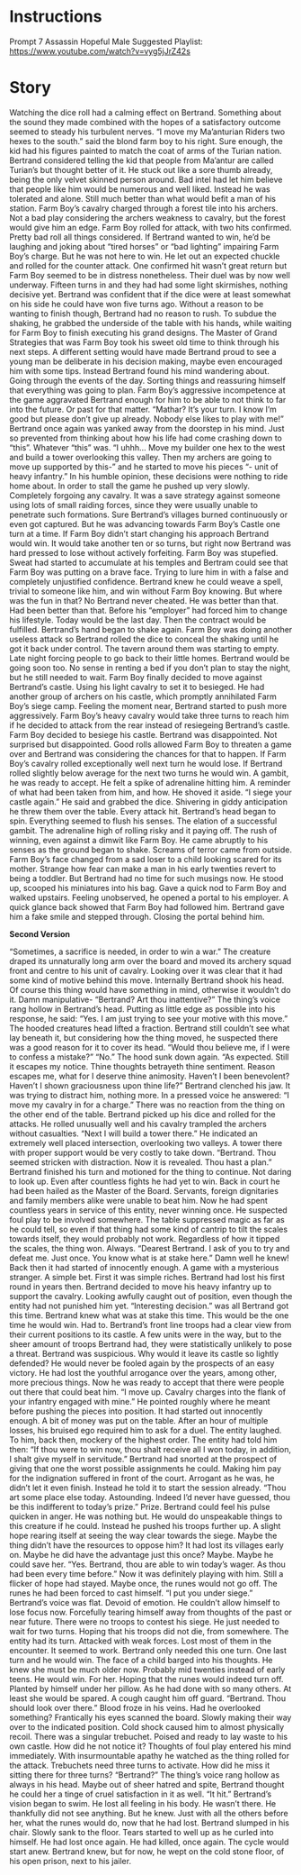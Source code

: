 # Instructions

Prompt 7
Assassin
Hopeful
Male
Suggested Playlist: https://www.youtube.com/watch?v=vyg5jJrZ42s

  

# Story


Watching the dice roll had a calming effect on Bertrand. Something about the sound they made combined with the hopes of a satisfactory outcome seemed to steady his turbulent nerves. “I move my Ma’anturian Riders two hexes to the south.” said the blond farm boy to his right. Sure enough, the kid had his figures painted to match the coat of arms of the Turian nation. Bertrand considered telling the kid that people from Ma’antur are called Turian’s but thought better of it. He stuck out like a sore thumb already, being the only velvet skinned person around. Bad intel had let him believe that people like him would be numerous and well liked. Instead he was tolerated and alone. Still much better than what would befit a man of his station. Farm Boy’s cavalry charged through a forest tile into his archers. Not a bad play considering the archers weakness to cavalry, but the forest would give him an edge. Farm Boy rolled for attack, with two hits confirmed. Pretty bad roll all things considered. If Bertrand wanted to win, he’d be laughing and joking about “tired horses” or “bad lighting” impairing Farm Boy’s charge. But he was not here to win. He let out an expected chuckle and rolled for the counter attack. One confirmed hit wasn’t great return but Farm Boy seemed to be in distress nonetheless. Their duel was by now well underway. Fifteen turns in and they had had some light skirmishes, nothing decisive yet. Bertrand was confident that if the dice were at least somewhat on his side he could have won five turns ago. Without a reason to be wanting to finish though, Bertrand had no reason to rush. To subdue the shaking, he grabbed the underside of the table with his hands, while waiting for Farm Boy to finish executing his grand designs. The Master of Grand Strategies that was Farm Boy took his sweet old time to think through his next steps. A different setting would have made Bertrand proud to see a young man be deliberate in his decision making, maybe even encouraged him with some tips. Instead Bertrand found his mind wandering about. Going through the events of the day. Sorting things and reassuring himself that everything was going to plan. Farm Boy’s aggressive incompetence at the game aggravated Bertrand enough for him to be able to not think to far into the future. Or past for that matter. “Mathar? It’s your turn. I know I’m good but please don’t give up already. Nobody else likes to play with me!” Bertrand once again was yanked away from the doorstep in his mind. Just so prevented from thinking about how his life had come crashing down to “this”. Whatever “this” was. “I uhhh… Move my builder one hex to the west and build a tower overlooking this valley. Then my archers are going to move up supported by this-” and he started to move his pieces “- unit of heavy infantry.” In his humble opinion, these decisions were nothing to ride home about. In order to stall the game he pushed up very slowly. Completely forgoing any cavalry. It was a save strategy against someone using lots of small raiding forces, since they were usually unable to penetrate such formations. Sure Bertrand’s villages burned continuously or even got captured. But he was advancing towards Farm Boy’s Castle one turn at a time. If Farm Boy didn’t start changing his approach Bertrand would win. It would take another ten or so turns, but right now Bertrand was hard pressed to lose without actively forfeiting. Farm Boy was stupefied. Sweat had started to accumulate at his temples and Bertram could see that Farm Boy was putting on a brave face. Trying to lure him in with a false and completely unjustified confidence. Bertrand knew he could weave a spell, trivial to someone like him, and win without Farm Boy knowing. But where was the fun in that? No Bertrand never cheated. He was better than that. Had been better than that. Before his “employer” had forced him to change his lifestyle. Today would be the last day. Then the contract would be fulfilled. Bertrand’s hand began to shake again. Farm Boy was doing another useless attack so Bertrand rolled the dice to conceal the shaking until he got it back under control. The tavern around them was starting to empty. Late night forcing people to go back to their little homes. Bertrand would be going soon too. No sense in renting a bed if you don’t plan to stay the night, but he still needed to wait. Farm Boy finally decided to move against Bertrand’s castle. Using his light cavalry to set it to besieged. He had another group of archers on his castle, which promptly annihilated Farm Boy’s siege camp. Feeling the moment near, Bertrand started to push more aggressively. Farm Boy’s heavy cavalry would take three turns to reach him if he decided to attack from the rear instead of resiegeing Bertrand’s castle. Farm Boy decided to besiege his castle. Bertrand was disappointed. Not surprised but disappointed. Good rolls allowed Farm Boy to threaten a game over and Bertrand was considering the chances for that to happen. If Farm Boy’s cavalry rolled exceptionally well next turn he would lose. If Bertrand rolled slightly below average for the next two turns he would win. A gambit, he was ready to accept. He felt a spike of adrenaline hitting him. A reminder of what had been taken from him, and how. He shoved it aside. “I siege your castle again.” He said and grabbed the dice. Shivering in giddy anticipation he threw them over the table. Every attack hit. Bertrand’s head began to spin. Everything seemed to flush his senses. The elation of a successful gambit. The adrenaline high of rolling risky and it paying off. The rush of winning, even against a dimwit like Farm Boy. He came abruptly to his senses as the ground began to shake. Screams of terror came from outside. Farm Boy’s face changed from a sad loser to a child looking scared for its mother. Strange how fear can make a man in his early twenties revert to being a toddler. But Bertrand had no time for such musings now. He stood up, scooped his miniatures into his bag. Gave a quick nod to Farm Boy and walked upstairs. Feeling unobserved, he opened a portal to his employer. A quick glance back showed that Farm Boy had followed him. Bertrand gave him a fake smile and stepped through. Closing the portal behind him.

  

  

  

  

  

**Second Version**

  

  

  

  

“Sometimes, a sacrifice is needed, in order to win a war.” The creature draped its unnaturally long arm over the board and moved its archery squad front and centre to his unit of cavalry. Looking over it was clear that it had some kind of motive behind this move. Internally Bertrand shook his head. Of course this thing would have something in mind, otherwise it wouldn’t do it. Damn manipulative- “Bertrand? Art thou inattentive?” The thing’s voice rang hollow in Bertrand’s head. Putting as little edge as possible into his response, he said: “Yes. I am just trying to see your motive with this move.” The hooded creatures head lifted a fraction. Bertrand still couldn’t see what lay beneath it, but considering how the thing moved, he suspected there was a good reason for it to cover its head. “Would thou believe me, if I were to confess a mistake?” “No.” The hood sunk down again. “As expected. Still it escapes my notice. Thine thoughts betrayeth thine sentiment. Reason escapes me, what for I deserve thine animosity. Haven’t I been benevolent? Haven’t I shown graciousness upon thine life?” Bertrand clenched his jaw. It was trying to distract him, nothing more. In a pressed voice he answered: “I move my cavalry in for a charge.” There was no reaction from the thing on the other end of the table. Bertrand picked up his dice and rolled for the attacks. He rolled unusually well and his cavalry trampled the archers without casualties. “Next I will build a tower there.” He indicated an extremely well placed intersection, overlooking two valleys. A tower there with proper support would be very costly to take down. “Bertrand. Thou seemed stricken with distraction. Now it is revealed. Thou hast a plan.” Bertrand finished his turn and motioned for the thing to continue. Not daring to look up. Even after countless fights he had yet to win. Back in court he had been hailed as the Master of the Board. Servants, foreign dignitaries and family members alike were unable to beat him. Now he had spent countless years in service of this entity, never winning once. He suspected foul play to be involved somewhere. The table suppressed magic as far as he could tell, so even if that thing had some kind of cantrip to tilt the scales towards itself, they would probably not work. Regardless of how it tipped the scales, the thing won. Always. “Dearest Bertrand. I ask of you to try and defeat me. Just once. You know what is at stake here.” Damn well he knew! Back then it had started of innocently enough. A game with a mysterious stranger. A simple bet. First it was simple riches. Bertrand had lost his first round in years then. Bertrand decided to move his heavy infantry up to support the cavalry. Looking awfully caught out of position, even though the entity had not punished him yet. “Interesting decision.” was all Bertrand got this time. Bertrand knew what was at stake this time. This would be the one time he would win. Had to. Bertrand’s front line troops had a clear view from their current positions to its castle. A few units were in the way, but to the sheer amount of troops Bertrand had, they were statistically unlikely to pose a threat. Bertrand was suspicious. Why would it leave its castle so lightly defended? He would never be fooled again by the prospects of an easy victory. He had lost the youthful arrogance over the years, among other, more precious things. Now he was ready to accept that there were people out there that could beat him. “I move up. Cavalry charges into the flank of your infantry engaged with mine.” He pointed roughly where he meant before pushing the pieces into position. It had started out innocently enough. A bit of money was put on the table. After an hour of multiple losses, his bruised ego required him to ask for a duel. The entity laughed. To him, back then, mockery of the highest order. The entity had told him then: “If thou were to win now, thou shalt receive all I won today, in addition, I shalt give myself in servitude.” Bertrand had snorted at the prospect of giving that one the worst possible assignments he could. Making him pay for the indignation suffered in front of the court. Arrogant as he was, he didn’t let it even finish. Instead he told it to start the session already. “Thou art some place else today. Astounding. Indeed I’d never have guessed, thou be this indifferent to today’s prize.” Prize. Bertrand could feel his pulse quicken in anger. He was nothing but. He would do unspeakable things to this creature if he could. Instead he pushed his troops further up. A slight hope rearing itself at seeing the way clear towards the siege. Maybe the thing didn’t have the resources to oppose him? It had lost its villages early on. Maybe he did have the advantage just this once? Maybe. Maybe he could save her. “Yes. Bertrand, thou are able to win today’s wager. As thou had been every time before.” Now it was definitely playing with him. Still a flicker of hope had stayed. Maybe once, the runes would not go off. The runes he had been forced to cast himself. “I put you under siege.” Bertrand’s voice was flat. Devoid of emotion. He couldn’t allow himself to lose focus now. Forcefully tearing himself away from thoughts of the past or near future. There were no troops to contest his siege. He just needed to wait for two turns. Hoping that his troops did not die, from somewhere. The entity had its turn. Attacked with weak forces. Lost most of them in the encounter. It seemed to work. Bertrand only needed this one turn. One last turn and he would win. The face of a child barged into his thoughts. He knew she must be much older now. Probably mid twenties instead of early teens. He would win. For her. Hoping that the runes would indeed turn off. Planted by himself under her pillow. As he had done with so many others. At least she would be spared. A cough caught him off guard. “Bertrand. Thou should look over there.” Blood froze in his veins. Had he overlooked something? Frantically his eyes scanned the board. Slowly making their way over to the indicated position. Cold shock caused him to almost physically recoil. There was a singular trebuchet. Poised and ready to lay waste to his own castle. How did he not notice it? Thoughts of foul play entered his mind immediately. With insurmountable apathy he watched as the thing rolled for the attack. Trebuchets need three turns to activate. How did he miss it sitting there for three turns? “Bertrand?” The thing’s voice rang hollow as always in his head. Maybe out of sheer hatred and spite, Bertrand thought he could her a tinge of cruel satisfaction in it as well. “It hit.” Bertrand’s vision began to swim. He lost all feeling in his body. He wasn’t there. He thankfully did not see anything. But he knew. Just with all the others before her, what the runes would do, now that he had lost. Bertrand slumped in his chair. Slowly sank to the floor. Tears started to well up as he curled into himself. He had lost once again. He had killed, once again. The cycle would start anew. Bertrand knew, but for now, he wept on the cold stone floor, of his open prison, next to his jailer.
